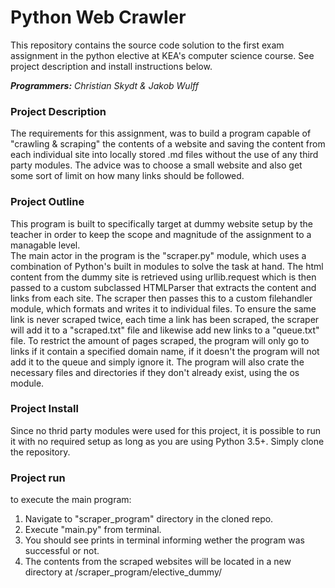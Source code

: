 # Python Web Crawler

This repository contains the source code solution to the first exam assignment in the python elective at KEA's computer science course. See project description and install instructions below.  

***Programmers:*** *Christian Skydt & Jakob Wulff*


### Project Description
The requirements for this assignment, was to build a program capable of "crawling & scraping" the contents of a website and saving the content from each individual site into locally stored .md files without the use of any third party modules. The advice was to choose a small website and also get some sort of limit on how many links should be followed.

### Project Outline
This program is built to specifically target at dummy website setup by the teacher in order to keep the scope and magnitude of the assignment to a managable level.   
The main actor in the program is the "scraper.py" module, which uses a combination of Python's built in modules to solve the task at hand. The html content from the dummy site is retrieved using urllib.request which is then passed to a custom subclassed HTMLParser that extracts the content and links from each site. The scraper then passes this to a custom filehandler module, which formats and writes it to individual files. To ensure the same link is never scraped twice, each time a link has been scraped, the scraper will add it to a "scraped.txt" file and likewise add new links to a "queue.txt" file. To restrict the amount of pages scraped, the program will only go to links if it contain a specified domain name, if it doesn't the program will not add it to the queue and simply ignore it. The program will also crate the necessary files and directories if they don't already exist, using the os module.

### Project Install
Since no thrid party modules were used for this project, it is possible to run it with no required setup as long as you are using Python 3.5+. Simply clone the repository.

### Project run
to execute the main program:
1. Navigate to "scraper_program" directory in the cloned repo.
2. Execute "main.py" from terminal.
3. You should see prints in terminal informing wether the program was successful or not. 
4. The contents from the scraped websites will be located in a new directory at /scraper_program/elective_dummy/
